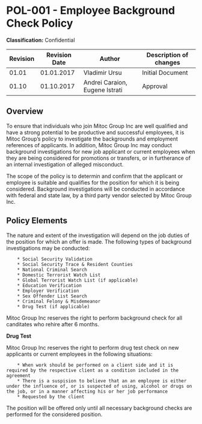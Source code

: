 
# **POL-001 - Employee Background Check Policy**



**Classification:** Confidential


Revision | Revision Date | Author | Description of changes
-------- | ------------- | ------ | ----------------------
01.01 | 01.01.2017 | Vladimir Ursu | Initial Document
01.10 | 01.10.2017 | Andrei Caraion, Eugene Istrati | Approval 

## **Overview**

To ensure that individuals who join Mitoc Group Inc are well qualified and have a strong potential to be productive and successful employees, it is Mitoc Group’s policy to investigate the backgrounds and employment references of applicants. In addition, Mitoc Group Inc may conduct background investigations for new job applicant or current employees when they are being considered for promotions or transfers, or in furtherance of an internal investigation of alleged misconduct. 

The scope of the policy is to determin and confirm that the applicant or employee is suitable and qualifies for the position for which it is being considered. Background investigations will be conducted in accordance with federal and state law, by a third party vendor selected by Mitoc Group Inc.


## **Policy Elements**

The nature and extent of the investigation will depend on the job duties of the position for which an offer is made. The following types of background investigations may be conducted:

		* Social Security Validation
		* Social Security Trace & Resident Counties
		* National Criminal Search
		* Domestic Terrorist Watch List
		* Global Terrorist Watch List (if applicable)
		* Education Verification
		* Employer Verification
		* Sex Offender List Search
		* Criminal Felony & Misdemeanor 
		* Drug Test (if applicable)

Mitoc Group Inc reserves the right to perform background check for all canditates who rehire after 6 months.

**Drug Test**

Mitoc Group Inc reserves the right to perform drug test check on new applicants or current employees in the following situations:

        * When work should be performed on a client side and it is required by the respective client as a condition included in the agreement
        * There is a suspision to believe that an an employee is either under the influence of, or is suspected of using, alcohol or drugs on the job, or in a manner affecting his or her job performance 
        * Requested by the client

The position will be offered only until all necessary background checks are performed for the considered position.









